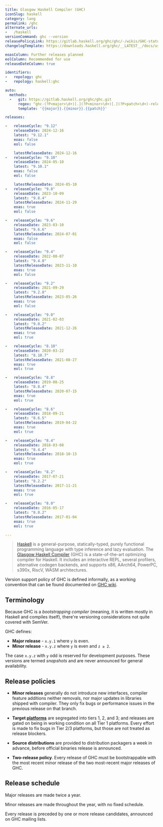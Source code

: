```yaml
---
title: Glasgow Haskell Compiler (GHC)
iconSlug: haskell
category: lang
permalink: /ghc
alternate_urls:
-   /haskell
versionCommand: ghc --version
releasePolicyLink: https://gitlab.haskell.org/ghc/ghc/-/wikis/GHC-status
changelogTemplate: https://downloads.haskell.org/ghc/__LATEST__/docs/users_guide/__LATEST__-notes.html

eoasColumn: Further releases planned
eolColumn: Recommended for use
releaseDateColumn: true

identifiers:
-   repology: ghc
-   repology: haskell:ghc

auto:
  methods:
  -   git: https://gitlab.haskell.org/ghc/ghc.git
      regex: ^ghc-(?P<major>\d+)[.](?P<minor>\d+)[.](?P<patch>\d+)-release$
      template: '{{major}}.{{minor}}.{{patch}}'

releases:

-   releaseCycle: "9.12"
    releaseDate: 2024-12-16
    latest: "9.12.1"
    eoas: false
    eol: false

    latestReleaseDate: 2024-12-16
-   releaseCycle: "9.10"
    releaseDate: 2024-05-10
    latest: "9.10.1"
    eoas: false
    eol: false

    latestReleaseDate: 2024-05-10
-   releaseCycle: "9.8"
    releaseDate: 2023-10-09
    latest: "9.8.4"
    latestReleaseDate: 2024-11-29
    eoas: true
    eol: false

-   releaseCycle: "9.6"
    releaseDate: 2023-03-10
    latest: "9.6.6"
    latestReleaseDate: 2024-07-01
    eoas: false
    eol: false

-   releaseCycle: "9.4"
    releaseDate: 2022-08-07
    latest: "9.4.8"
    latestReleaseDate: 2023-11-10
    eoas: true
    eol: false

-   releaseCycle: "9.2"
    releaseDate: 2021-09-29
    latest: "9.2.8"
    latestReleaseDate: 2023-05-26
    eoas: true
    eol: false

-   releaseCycle: "9.0"
    releaseDate: 2021-02-03
    latest: "9.0.2"
    latestReleaseDate: 2021-12-26
    eoas: true
    eol: true

-   releaseCycle: "8.10"
    releaseDate: 2020-03-22
    latest: "8.10.7"
    latestReleaseDate: 2021-08-27
    eoas: true
    eol: true

-   releaseCycle: "8.8"
    releaseDate: 2019-08-25
    latest: "8.8.4"
    latestReleaseDate: 2020-07-15
    eoas: true
    eol: true

-   releaseCycle: "8.6"
    releaseDate: 2018-09-21
    latest: "8.6.5"
    latestReleaseDate: 2019-04-22
    eoas: true
    eol: true

-   releaseCycle: "8.4"
    releaseDate: 2018-03-08
    latest: "8.4.4"
    latestReleaseDate: 2018-10-13
    eoas: true
    eol: true

-   releaseCycle: "8.2"
    releaseDate: 2017-07-21
    latest: "8.2.2"
    latestReleaseDate: 2017-11-21
    eoas: true
    eol: true

-   releaseCycle: "8.0"
    releaseDate: 2016-05-17
    latest: "8.0.2"
    latestReleaseDate: 2017-01-04
    eoas: true
    eol: true

---
```


> [Haskell](https://www.haskell.org/) is a general-purpose, statically-typed, purely functional
> programming language with type inference and lazy evaluation. The [Glasgow Haskell
> Compiler](https://www.haskell.org/ghc/) (GHC) is a state-of-the-art optimizing compiler for
> Haskell. It includes an interactive REPL, several profilers, alternative codegen backends, and
> supports x86, AArch64, PowerPC, s390x, RiscV, WASM architectures.

Version support policy of GHC is defined informally, as a working convention that can be found
documented on [GHC wiki](https://gitlab.haskell.org/ghc/ghc/-/wikis/working-conventions/releases).

Terminology
-----------

Because GHC is a *bootstrapping compiler* (meaning, it is written mostly in Haskell and compiles
itself), there're versioning considerations not quite covered with SemVer.

GHC defines:
* **Major release** - `x.y.1` where `y` is even.
* **Minor release** - `x.y.z` where `y` is even and `z ≥ 2`.

The case `x.y.z` with `y` odd is reserved for development purposes. These versions are termed
*snapshots* and are never announced for general availability.

Release policies
----------------

* **Minor releases** generally do not introduce new interfaces, compiler feature additions neither
  removals, nor major updates in libraries shipped with compiler. They only fix bugs or performance
  issues in the previous release on that branch.

* **Target [platforms](https://gitlab.haskell.org/ghc/ghc/-/wikis/platforms)** are segregated into
  tiers 1, 2, and 3; and releases are gated on being in working condition on all Tier 1 platforms.
  Every effort is made to fix bugs in Tier 2/3 platforms, but those are not treated as release
  blockers.

* **Source distributions** are provided to distribution packagers a week in advance, before official
  binaries release is announced.

* **Two-release policy**. Every release of GHC must be bootstrappable with the most recent minor
  release of the two most-recent major releases of GHC.

Release schedule
----------------

Major releases are made twice a year.

Minor releases are made throughout the year, with no fixed schedule.

Every release is preceded by one or more release candidates, announced on GHC mailing lists.
